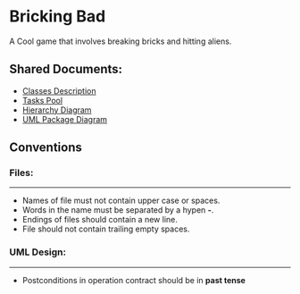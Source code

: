 # Bricking Bad

A Cool game that involves breaking bricks and hitting aliens.


## Shared Documents:
* [Classes Description](https://docs.google.com/document/d/113yzuCNXXwYMs1uAmcqmJw4w4Lbs7SY25bZFbcE-0YU/edit?usp=sharing)
* [Tasks Pool](https://docs.google.com/document/d/1qaD55iyEtqvd6qCdtVlFudOc_m50qI4K-Lbp7Kbf2Zg/edit?usp=sharing)
* [Hierarchy Diagram](https://www.lucidchart.com/invitations/accept/5784db81-4198-4f65-a343-09962f3e2920)
* [UML Package Diagram](https://www.lucidchart.com/invitations/accept/e796487f-46a8-472c-8af5-8a817b2fd097)


## Conventions

### Files:
---
* Names of file must not contain upper case or spaces.
* Words in the name must be separated by a hypen **-**.
* Endings of files should contain a new line.
* File should not contain trailing empty spaces.


### UML Design:
---
* Postconditions in operation contract should be in __past tense__
